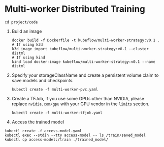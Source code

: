 # Multi-worker Distributed Training

```
cd project/code
```

1.  Build an image
    ```
    docker build -f Dockerfile -t kubeflow/multi-worker-strategy:v0.1 .
    # If using k3d
    k3d image import kubeflow/multi-worker-strategy:v0.1 --cluster distml
    # If using kind
    kind load docker-image kubeflow/multi-worker-strategy:v0.1 --name distml
    ```

2.  Specify your storageClassName and create a persistent volume claim to save 
    models and checkpoints
    ```
    kubectl create -f multi-worker-pvc.yaml
    ```

3.  Create a TFJob, if you use some GPUs other than NVIDIA, please replace 
    `nvidia.com/gpu` with your GPU vendor in the `limits` section.
    ```
    kubectl create -f multi-worker-tfjob.yaml
    ```

4.  Access the trained model
```
kubectl create -f access-model.yaml 
kubectl exec --stdin --tty access-model -- ls /train/saved_model
kubectl cp access-model:/train ./trained_model/
```

